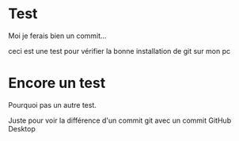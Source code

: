 # Test

Moi je ferais bien un commit...

ceci est une test pour vérifier la bonne installation de git sur mon pc

# Encore un test

Pourquoi pas un autre test.

Juste pour voir la différence d'un commit git avec un commit GitHub Desktop